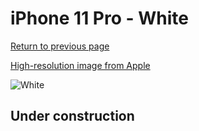 # iPhone 11 Pro - White

[Return to previous page](/iphone_11)

[High-resolution image from Apple](https://store.storeimages.cdn-apple.com/8756/as-images.apple.com/is/MWYL2?wid=4500&hei=4500&fmt=png)

<div style="width: 500px"><img src="/almost_uncompressed/MWYL2.webp" alt="White"></div>

## Under construction
